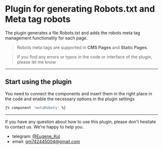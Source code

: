 # Plugin for generating Robots.txt and Meta tag robots

The plugin generates a file Robots.txt and adds the robots meta tag management functionality for each page.

> Robots meta tags are supported in **CMS Pages** and **Static Pages**.

> If you find any errors or typos in the code or interface of the plugin, please let me know

---

## Start using the plugin

You need to connect the components and insert them in the right place in the code and enable the necessary options in the plugin settings

```bash
{% component 'metaRobots' %}
```

---

If you have any question about how to use this plugin, please don't hesitate to contact us. We're happy to help you.
- telegram: [@Eugene_Kul](https://t.me/eugene_kul)
- email: [gm742445004@gmail.com](mailto:gm742445004@gmail.com)
